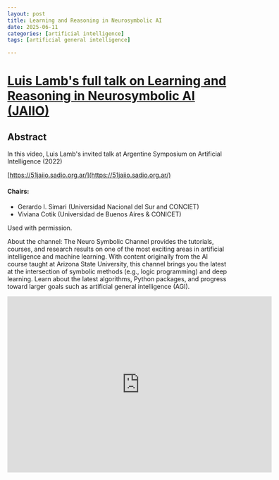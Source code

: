 ```yaml
---
layout: post
title: Learning and Reasoning in Neurosymbolic AI 
date: 2025-06-11
categories: [artificial intelligence]
tags: [artificial general intelligence]

---
```


# [Luis Lamb's full talk on Learning and Reasoning in Neurosymbolic AI (JAIIO)](https://www.youtube.com/watch?v=2XB62g7Vw44) 


## Abstract


In this video, Luis Lamb's invited talk at Argentine Symposium on Artificial Intelligence (2022)

[https://51jaiio.sadio.org.ar/](https://51jaiio.sadio.org.ar/)

#### Chairs:
* Gerardo I. Simari (Universidad Nacional del Sur and CONCIET)
* Viviana Cotik (Universidad de Buenos Aires & CONICET)



Used with permission.

About the channel:
The Neuro Symbolic Channel provides the tutorials, courses, and research results on one of the most exciting areas in artificial intelligence and machine learning.  With content originally from the AI course taught at Arizona State University, this channel brings you the latest at the intersection of symbolic methods (e.g., logic programming) and deep learning.  Learn about the latest algorithms, Python packages, and progress toward larger goals such as artificial general intelligence (AGI).


<iframe width="600" height="400" src="https://www.youtube.com/embed/2XB62g7Vw44?si=0WRsjXUNk8NNgpCy" title="YouTube video player" frameborder="0" allow="accelerometer; autoplay; clipboard-write; encrypted-media; gyroscope; picture-in-picture; web-share" referrerpolicy="strict-origin-when-cross-origin" allowfullscreen></iframe>